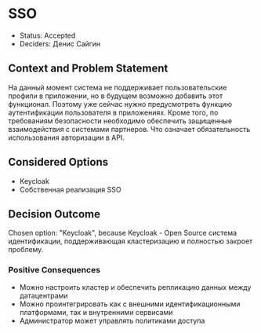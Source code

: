 # SSO

* Status: Accepted
* Deciders: Денис Сайгин

## Context and Problem Statement

На данный момент система не поддерживает пользовательские профили в приложении, но в будущем возможно добавить этот функционал. Поэтому уже сейчас нужно предусмотреть функцию аутентификации пользователя в приложениях.
Кроме того, по требованиям безопасности необходимо обеспечить защищенные взаимодействия с системами партнеров. Что означает обязательность использования авторизации в API.

## Considered Options

* Keycloak
* Собственная реализация SSO

## Decision Outcome

Chosen option: "Keycloak", because Keycloak - Open Source система идентификации, поддерживающая кластеризацию и полностью закроет проблему.

### Positive Consequences

* Можно настроить кластер и обеспечить репликацию данных между датацентрами
* Можно проинтегрировать как с внешними идентификационными платформами, так и внутренними сервисами
* Администратор может управлять политиками доступа
